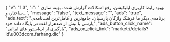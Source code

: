 {
  "v": "1.3",
  "i": " بهبود رابط کاربری اپلیکیشن، رفع اشکالات گزارش شده، بهینه سازی ساختار، و…",
  "message": "false",
  "text_message": "",
  "ads": "true",
  "ads_text": "برنامه‌ی دیگر ما فرهنگ واژگان پارسیان، جامع‌ترین و کامل‌ترین لغت‌نامه‌ی پارسی با بیش از صدهزار لغت در پایگاه داده خود",
  "ads_button_click_name": "بارگیری از اپ‌استور های ایرانی",
  "ads_on_click_link": "market://details?id\u003dcom.farhang.dic"
}